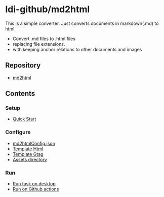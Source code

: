 # ldi-github/md2html

This is a simple converter.
Just converts documents in markdown(.md) to html.

- Convert .md files to .html files
- replacing file extensions.
- with keeping anchor relations to other documents and images

## Repository

- [md2html](https://github.com/ldi-github/md2html)

## Contents

### Setup

- [Quick Start](setup/quick-start.md)

### Configure

- [md2htmlConfig.json](setup/md2html_config_json.md)
- [Template Html](configure/template_html.md)
- [Template Gtag](configure/template_gtag.md)
- [Assets directory](configure/assets_directory.md)

### Run

- [Run task on desktop](run/run_task_on_desktop.md)
- [Run on Github actions](run/run_task_on_github_actions.md)